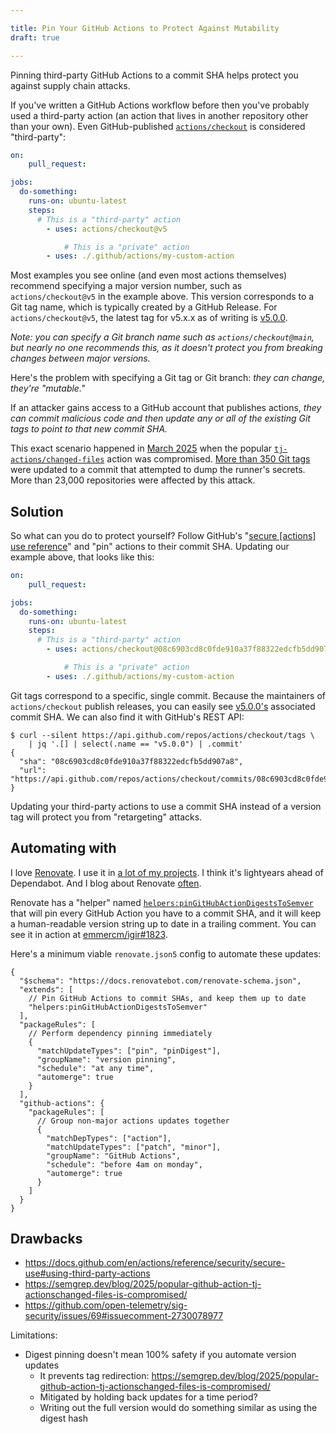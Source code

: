 ```yaml
---

title: Pin Your GitHub Actions to Protect Against Mutability
draft: true

---
```


Pinning third-party GitHub Actions to a commit SHA helps protect you against supply chain attacks.

If you've written a GitHub Actions workflow before then you've probably used a third-party action (an action that lives in another repository other than your own). Even GitHub-published [`actions/checkout`](https://github.com/actions/checkout) is considered "third-party":

```yaml
on:
	pull_request:

jobs:
  do-something:
    runs-on: ubuntu-latest
    steps:
      # This is a "third-party" action
	    - uses: actions/checkout@v5

			# This is a "private" action
	    - uses: ./.github/actions/my-custom-action
```

Most examples you see online (and even most actions themselves) recommend specifying a major version number, such as `actions/checkout@v5` in the example above. This version corresponds to a Git tag name, which is typically created by a GitHub Release. For `actions/checkout@v5`, the latest tag for v5.x.x as of writing is [v5.0.0](https://github.com/actions/checkout/releases/tag/v5.0.0).

_Note: you can specify a Git branch name such as `actions/checkout@main`, but nearly no one recommends this, as it doesn't protect you from breaking changes between major versions._

Here's the problem with specifying a Git tag or Git branch: _they can change, they're "mutable."_

If an attacker gains access to a GitHub account that publishes actions, _they can commit malicious code and then update any or all of the existing Git tags to point to that new commit SHA._

This exact scenario happened in [March 2025](https://www.stepsecurity.io/blog/harden-runner-detection-tj-actions-changed-files-action-is-compromised) when the popular [`tj-actions/changed-files`](https://github.com/tj-actions/changed-files) action was compromised. [More than 350 Git tags](https://gist.github.com/stevebeattie/1847841fb3b1bfbf6d8449ae2fb0e8a2) were updated to a commit that attempted to dump the runner's secrets. More than 23,000 repositories were affected by this attack.

## Solution

So what can you do to protect yourself? Follow GitHub's "[secure [actions] use reference](https://docs.github.com/en/actions/reference/security/secure-use#using-third-party-actions)" and "pin" actions to their commit SHA. Updating our example above, that looks like this:

```yaml
on:
	pull_request:

jobs:
  do-something:
    runs-on: ubuntu-latest
    steps:
      # This is a "third-party" action
	    - uses: actions/checkout@08c6903cd8c0fde910a37f88322edcfb5dd907a8 # v5.0.0

			# This is a "private" action
	    - uses: ./.github/actions/my-custom-action
```

Git tags correspond to a specific, single commit. Because the maintainers of `actions/checkout` publish releases, you can easily see [v5.0.0's](https://github.com/actions/checkout/releases/tag/v5.0.0) associated commit SHA. We can also find it with GitHub's REST API:

```shell
$ curl --silent https://api.github.com/repos/actions/checkout/tags \
	| jq '.[] | select(.name == "v5.0.0") | .commit'
{
  "sha": "08c6903cd8c0fde910a37f88322edcfb5dd907a8",
  "url": "https://api.github.com/repos/actions/checkout/commits/08c6903cd8c0fde910a37f88322edcfb5dd907a8"
}
```

Updating your third-party actions to use a commit SHA instead of a version tag will protect you from "retargeting" attacks.

## Automating with 

I love [Renovate](https://www.mend.io/renovate/). I use it in [a lot of my projects](https://github.com/search?q=user%3Aemmercm+%28path%3A**%2Frenovate.json+OR+path%3A**%2Frenovate.json5%29&type=code&ref=advsearch). I think it's lightyears ahead of Dependabot. And I blog about Renovate [often](/blog/tag/ci-cd/).

Renovate has a "helper" named [`helpers:pinGitHubActionDigestsToSemver`](https://docs.renovatebot.com/presets-helpers/#helperspingithubactiondigeststosemver) that will pin every GitHub Action you have to a commit SHA, and it will keep a human-readable version string up to date in a trailing comment. You can see it in action at [emmercm/igir#1823](https://github.com/emmercm/igir/pull/1823).

Here's a minimum viable `renovate.json5` config to automate these updates:

```json5
{
  "$schema": "https://docs.renovatebot.com/renovate-schema.json",
  "extends": [
    // Pin GitHub Actions to commit SHAs, and keep them up to date
    "helpers:pinGitHubActionDigestsToSemver"
  ],
  "packageRules": [
    // Perform dependency pinning immediately
    {
      "matchUpdateTypes": ["pin", "pinDigest"],
      "groupName": "version pinning",
      "schedule": "at any time",
      "automerge": true
    }
  ],
  "github-actions": {
    "packageRules": [
      // Group non-major actions updates together
      {
        "matchDepTypes": ["action"],
        "matchUpdateTypes": ["patch", "minor"],
        "groupName": "GitHub Actions",
        "schedule": "before 4am on monday",
        "automerge": true
      }
    ]
  }
}
```

## Drawbacks

- https://docs.github.com/en/actions/reference/security/secure-use#using-third-party-actions
- https://semgrep.dev/blog/2025/popular-github-action-tj-actionschanged-files-is-compromised/
- https://github.com/open-telemetry/sig-security/issues/69#issuecomment-2730078977

Limitations:

- Digest pinning doesn't mean 100% safety if you automate version updates
	- It prevents tag redirection: https://semgrep.dev/blog/2025/popular-github-action-tj-actionschanged-files-is-compromised/
	- Mitigated by holding back updates for a time period?
	- Writing out the full version would do something similar as using the digest hash
<!--stackedit_data:
eyJoaXN0b3J5IjpbLTE3OTc1ODk5NSwtODE2MTg0NTEsLTE0ND
UxMTcxODUsLTk0MDc5MzA1LDE2MDI0MzY3MzAsOTA5OTE0NzQ5
LDEwMjM2Mzg4MzddfQ==
-->